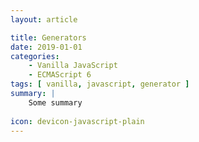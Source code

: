 ```yaml
---
layout: article

title: Generators
date: 2019-01-01
categories:
    - Vanilla JavaScript
    - ECMAScript 6
tags: [ vanilla, javascript, generator ]
summary: |
    Some summary
    
icon: devicon-javascript-plain
---
```

